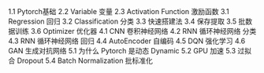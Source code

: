 1.1 Pytorch基础
2.2 Variable 变量
2.3 Activation Function 激励函数
3.1 Regression 回归
3.2 Classification 分类
3.3 快速搭建法
3.4 保存提取
3.5 批数据训练
3.6 Optimizer 优化器
4.1 CNN 卷积神经网络
4.2 RNN 循环神经网络 分类
4.3 RNN 循环神经网络 回归
4.4 AutoEncoder 自编码
4.5 DQN 强化学习
4.6 GAN 生成对抗网络
5.1 为什么 Pytorch 是动态 Dynamic
5.2 GPU 加速
5.3 过拟合 Dropout
5.4 Batch Normalization 批标准化

